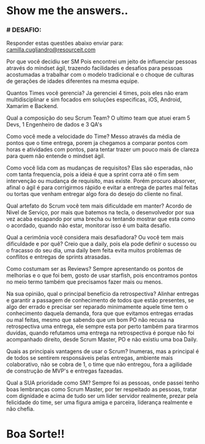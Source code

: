 # Show me the answers..

### # DESAFIO:

Responder estas questões abaixo enviar para: camilla.cugliandro@resourceit.com

Por que você decidiu ser SM
Pois encontrei um jeito de influenciar pessoas através do mindset ágil, trazendo facilidades e desafios para pessoas acostumadas a trabalhar com o modelo tradicional e o choque de culturas de gerações de idades diferentes na mesma equipe.

Quantos Times você gerencia?
Ja gerenciei 4 times, pois eles não eram multidisciplinar e sim focados em soluções especificas, iOS, Android, Xamarim e Backend.
 
Qual a composição do seu Scrum Team?
O ultimo team que atuei eram 5 Devs, 1 Engenheiro de dados e 3 QA's
 
Como você mede a velocidade do Time?
Messo através da média de pontos que o time entrega, porem ja chegamos a comparar pontos com horas e atividades com pontos, para tentar trazer um pouco mais de clareza para quem não entende o mindset ágil.
 
Como você lida com as mudanças de requisitos?
 Elas são esperadas, não com tanta frequencia, pois a ideia é que a sprint corra até o fim sem intervenção ou mudança de requisito, mas existe. Porém procuro absorver, afinal o ágil é para corrigirmos rápido e evitar a entrega de partes mal feitas ou tortas que venham entregar algo fora do desejo do cliente no final.
 
Qual artefato do Scrum você tem mais dificuldade em manter?
Acordo de Nivel de Serviço, por mais que batemos na tecla, o desenvolvedor por sua vez acaba escapando por uma brecha ou tentando mostrar que esta como o acordado, quando não estar, monitorar isso é um baita desafio.

Qual a cerimônia você considera mais desafiadora? Ou você tem mais dificuldade e por quê?
 Creio que a daily, pois ela pode definir o sucesso ou o fracasso do seu dia, uma daily bem feita evita muitos problemas de conflitos e entregas de sprints atrasadas. 
 
Como costumam ser as Reviews?
 Sempre apresentando os pontos de melhorias e o que foi bem, gosto de usar starfish, pois encontramos pontos no meio termo também que precisamos fazer mais ou menos.
 
Na sua opinião, qual o principal benefício da retrospectiva?
 Alinhar entregas e garantir a passagem de conhecimento de todos que estão presentes, se algo der errado e precisar ser reparado minimamente aquele time tem o conhecimento daquela demanda, fora que que evitamos entregas erradas ou mal feitas, mesmo que sabendo que um bom PO não recusa na retrospectiva uma entrega, ele sempre esta por perto também para tirarmos duvidas, quando refutamos uma entrega na retrospectiva é porque não foi acompanhado direito, desde Scrum Master, PO e não existiu uma boa Daily.
 
Quais as principais vantagens de usar o Scrum?
 Inumeras, mas a principal é de todos se sentirem responsáveis pelas entregas, ambiente mais colaborativo, não se cobra de 1, o time que não entregou, fora a agilidade de construção de MVP's e entregas fazeadas.

Qual a SUA prioridade como SM?
Sempre foi as pessoas, onde passei tenho boas lembranças como Scrum Master, por ter respeitado as pessoas, tratar com dignidade e acima de tudo ser um lider servidor realmente, prezar pela felicidade do time, ser uma figura amiga e parceira, liderança realmente e não chefia.
# Boa Sorte!!
